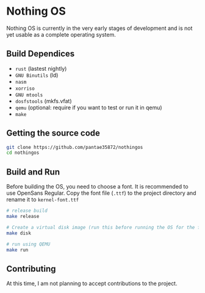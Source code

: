 # Nothing OS

Nothing OS is currently in the very early stages of development and is not yet usable as a complete operating system.

## Build Dependices
* ```rust``` (lastest nightly)
* ```GNU Binutils``` (ld)
* ```nasm``` 
* ```xorriso```
* ```GNU mtools```
* ```dosfstools``` (mkfs.vfat)
* ```qemu``` (optional: require if you want to test or run it in qemu)
* ```make```
## Getting the source code
```bash
git clone https://github.com/pantae35872/nothingos
cd nothingos
```
## Build and Run
Before building the OS, you need to choose a font. It is recommended to use OpenSans Regular. 
Copy the font file (`.ttf`) to the project directory and rename it to ```kernel-font.ttf```
```bash
# release build
make release

# Create a virtual disk image (run this before running the OS for the first time)
make disk

# run using QEMU
make run
```
## Contributing
At this time, I am not planning to accept contributions to the project.

